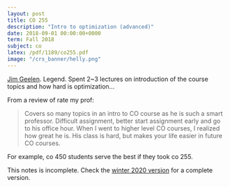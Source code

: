 ```yaml
---
layout: post
title: CO 255
description: "Intro to optimization (advanced)"
date: 2018-09-01 00:00:00+0000
term: Fall 2018
subject: co
latex: /pdf/1189/co255.pdf
image: "/crs_banner/helly.png"
---
```



[Jim Geelen](http://www.math.uwaterloo.ca/~jfgeelen/). Legend. Spent 2~3 lectures on introduction of the course topics and how hard is optimization...

From a review of rate my prof:
> Covers so many topics in an intro to CO course as he is such a smart professor. Difficult assignment, better start assignment early and go to his office hour. When I went to higher level CO courses, I realized how great he is. His class is hard, but makes your life easier in future CO courses.

For example, co 450 students serve the best if they took co 255.



This notes is incomplete.
Check the [winter 2020 version](/co/255) for a complete version.
